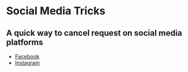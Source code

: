 # Social Media Tricks


## A quick way to cancel request on social media platforms
- [Facebook](facebook.md)
- [Instagram](instagram.md)
